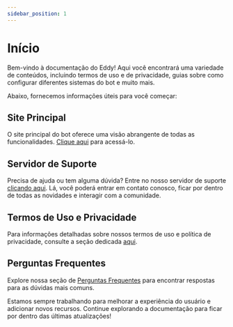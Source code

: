 ```yaml
---
sidebar_position: 1
---
```


# Início
Bem-vindo à documentação do Eddy! Aqui você encontrará uma variedade de conteúdos, incluindo termos de uso e de privacidade, guias sobre como configurar diferentes sistemas do bot e muito mais.

Abaixo, fornecemos informações úteis para você começar:

## Site Principal
O site principal do bot oferece uma visão abrangente de todas as funcionalidades. [Clique aqui](https://eddybot.netlify.app) para acessá-lo.

## Servidor de Suporte
Precisa de ajuda ou tem alguma dúvida? Entre no nosso servidor de suporte [clicando aqui](https://discord.com/invite/NkSp2zun4P). Lá, você poderá entrar em contato conosco, ficar por dentro de todas as novidades e interagir com a comunidade.

## Termos de Uso e Privacidade
Para informações detalhadas sobre nossos termos de uso e política de privacidade, consulte a seção dedicada [aqui](/docs/termos-de-uso).


## Perguntas Frequentes
Explore nossa seção de [Perguntas Frequentes](/docs/faq) para encontrar respostas para as dúvidas mais comuns.

Estamos sempre trabalhando para melhorar a experiência do usuário e adicionar novos recursos. Continue explorando a documentação para ficar por dentro das últimas atualizações!
